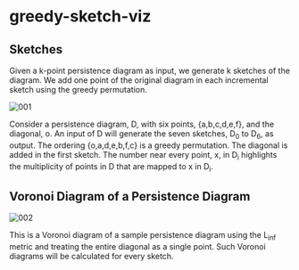 # greedy-sketch-viz

## Sketches

Given a k-point persistence diagram as input, we generate k sketches of the
diagram. We add one point of the original diagram in each incremental sketch
using the greedy permutation.

![001](https://user-images.githubusercontent.com/41081293/113051813-66b05c80-9174-11eb-8484-98314882c5b5.jpg)

Consider a persistence diagram, D, with six points, {a,b,c,d,e,f}, and the
diagonal, o. An input of D will generate the seven sketches, D<sub>0</sub> to
D<sub>6</sub>, as output. The ordering {o,a,d,e,b,f,c} is a greedy permutation.
The diagonal is added in the first sketch. The number near every point, x, in
D<sub>i</sub> highlights the multiplicity of points in D that are mapped to x
in D<sub>i</sub>.

## Voronoi Diagram of a Persistence Diagram

![002](https://user-images.githubusercontent.com/41081293/113041507-0adfd680-9168-11eb-88cb-95a334ceac1a.jpg)

This is a Voronoi diagram of a sample persistence diagram using the
L<sub>inf</sub> metric and treating the entire diagonal as a single point. Such
Voronoi diagrams will be calculated for every sketch.
